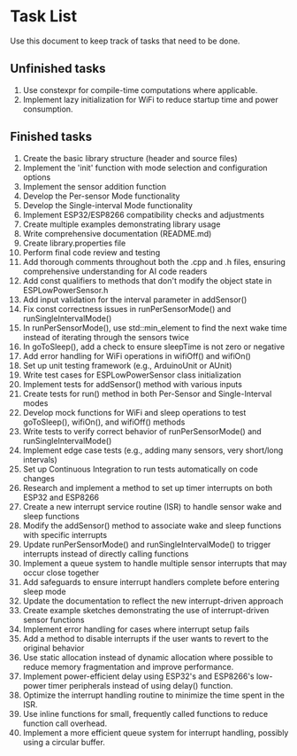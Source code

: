 # Task List
Use this document to keep track of tasks that need to be done.

## Unfinished tasks
1. Use constexpr for compile-time computations where applicable.
2. Implement lazy initialization for WiFi to reduce startup time and power consumption.

## Finished tasks
1. Create the basic library structure (header and source files)
2. Implement the 'init' function with mode selection and configuration options
3. Implement the sensor addition function
4. Develop the Per-sensor Mode functionality
5. Develop the Single-interval Mode functionality
6. Implement ESP32/ESP8266 compatibility checks and adjustments
7. Create multiple examples demonstrating library usage
8. Write comprehensive documentation (README.md)
9. Create library.properties file
10. Perform final code review and testing
11. Add thorough comments throughout both the .cpp and .h files, ensuring comprehensive understanding for AI code readers
12. Add const qualifiers to methods that don't modify the object state in ESPLowPowerSensor.h
13. Add input validation for the interval parameter in addSensor()
14. Fix const correctness issues in runPerSensorMode() and runSingleIntervalMode()
15. In runPerSensorMode(), use std::min_element to find the next wake time instead of iterating through the sensors twice
16. In goToSleep(), add a check to ensure sleepTime is not zero or negative
17. Add error handling for WiFi operations in wifiOff() and wifiOn()
18. Set up unit testing framework (e.g., ArduinoUnit or AUnit)
19. Write test cases for ESPLowPowerSensor class initialization
20. Implement tests for addSensor() method with various inputs
21. Create tests for run() method in both Per-Sensor and Single-Interval modes
22. Develop mock functions for WiFi and sleep operations to test goToSleep(), wifiOn(), and wifiOff() methods
23. Write tests to verify correct behavior of runPerSensorMode() and runSingleIntervalMode()
24. Implement edge case tests (e.g., adding many sensors, very short/long intervals)
25. Set up Continuous Integration to run tests automatically on code changes
26. Research and implement a method to set up timer interrupts on both ESP32 and ESP8266
27. Create a new interrupt service routine (ISR) to handle sensor wake and sleep functions
28. Modify the addSensor() method to associate wake and sleep functions with specific interrupts
29. Update runPerSensorMode() and runSingleIntervalMode() to trigger interrupts instead of directly calling functions
30. Implement a queue system to handle multiple sensor interrupts that may occur close together
31. Add safeguards to ensure interrupt handlers complete before entering sleep mode
32. Update the documentation to reflect the new interrupt-driven approach
33. Create example sketches demonstrating the use of interrupt-driven sensor functions
34. Implement error handling for cases where interrupt setup fails
35. Add a method to disable interrupts if the user wants to revert to the original behavior
36. Use static allocation instead of dynamic allocation where possible to reduce memory fragmentation and improve performance.
37. Implement power-efficient delay using ESP32's and ESP8266's low-power timer peripherals instead of using delay() function.
38. Optimize the interrupt handling routine to minimize the time spent in the ISR.
39. Use inline functions for small, frequently called functions to reduce function call overhead.
40. Implement a more efficient queue system for interrupt handling, possibly using a circular buffer.